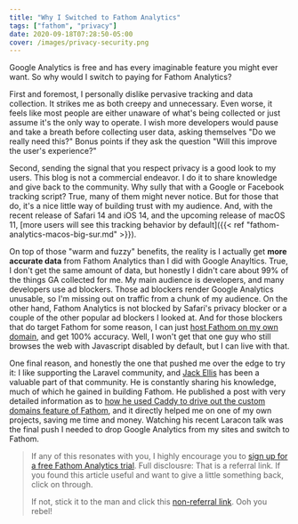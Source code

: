 ```yaml
---
title: "Why I Switched to Fathom Analytics"
tags: ["fathom", "privacy"]
date: 2020-09-18T07:28:50-05:00
cover: /images/privacy-security.png
---
```


Google Analytics is free and has every imaginable feature you might ever want. So why would I switch to paying for Fathom Analytics?

<!--more-->

First and foremost, I personally dislike pervasive tracking and data collection. It strikes me as both creepy and unnecessary. Even worse, it feels like most people are either unaware of what's being collected or just assume it's the only way to operate. I wish more developers would pause and take a breath before collecting user data, asking themselves "Do we really need this?" Bonus points if they ask the question "Will this improve the user's experience?"

Second, sending the signal that you respect privacy is a good look to my users. This blog is not a commercial endeavor. I do it to share knowledge and give back to the community. Why sully that with a Google or Facebook tracking script? True, many of them might never notice. But for those that do, it's a nice little way of building trust with my audience. And, with the recent release of Safari 14 and iOS 14, and the upcoming release of macOS 11, [more users will see this tracking behavior by default]({{< ref "fathom-analytics-macos-big-sur.md" >}}).

On top of those "warm and fuzzy" benefits, the reality is I actually get **more accurate data** from Fathom Analytics than I did with Google Anayltics. True, I don't get the same amount of data, but honestly I didn't care about 99% of the things GA collected for me. My main audience is developers, and many developers use ad blockers. Those ad blockers render Google Analytics unusable, so I'm missing out on traffic from a chunk of my audience. On the other hand, Fathom Analytics is not blocked by Safari's privacy blocker or a couple of the other popular ad blockers I looked at. And for those blockers that do target Fathom for some reason, I can just [host Fathom on my own domain](https://usefathom.com/support/custom-domains), and get 100% accuracy. Well, I won't get that one guy who still browses the web with Javascript disabled by default, but I can live with that.

One final reason, and honestly the one that pushed me over the edge to try it: I like supporting the Laravel community, and [Jack Ellis](https://twitter.com/jackellis/) has been a valuable part of that community. He is constantly sharing his knowledge, much of which he gained in building Fathom. He published a post with very detailed information as to [how he used Caddy to drive out the custom domains feature of Fathom](https://laravel-news.com/unlimited-custom-domains-vapor), and it directly helped me on one of my own projects, saving me time and money. Watching his recent Laracon talk was the final push I needed to drop Google Analytics from my sites and switch to Fathom.

> If any of this resonates with you, I highly encourage you to [sign up for a free Fathom Analytics trial](https://usefathom.com/ref/FXFCXN). Full disclousre: That is a referral link. If you found this article useful and want to give a little something back, click on through.
>
> If not, stick it to the man and click this [non-referral link](https://usefathom.com). Ooh you rebel!